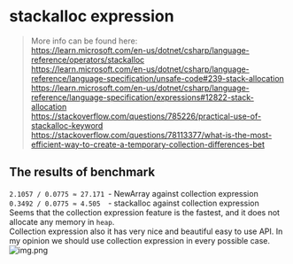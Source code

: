 ﻿# stackalloc expression
> More info can be found here:<br>
> https://learn.microsoft.com/en-us/dotnet/csharp/language-reference/operators/stackalloc<br>
> https://learn.microsoft.com/en-us/dotnet/csharp/language-reference/language-specification/unsafe-code#239-stack-allocation<br>
> https://learn.microsoft.com/en-us/dotnet/csharp/language-reference/language-specification/expressions#12822-stack-allocation<br>
> https://stackoverflow.com/questions/785226/practical-use-of-stackalloc-keyword<br>
> https://stackoverflow.com/questions/78113377/what-is-the-most-efficient-way-to-create-a-temporary-collection-differences-bet

## The results of benchmark
`2.1057 / 0.0775 ≈ 27.171`&ensp;- NewArray against collection expression<br>
`0.3492 / 0.0775 ≈ 4.505`&emsp;- stackalloc against collection expression<br>
Seems that the collection expression feature is the fastest, and it does not allocate any memory in `heap`.<br>
Collection expression also it has very nice and beautiful easy to use API.
In my opinion we should use collection expression in every possible case.<br>
![img.png](img.png)